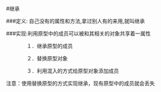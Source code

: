 \#继承

\#\#\#定义: 自己没有的属性和方法,拿过别人有的来用,就叫继承

\#\#\#实现:利用原型中的成员可以被和其相关的对象共享着一属性

　　　　１．继承原型的成员

　　　　２．替换原型对象

　　　　３．利用混入的方式给原型对象添加成员

注意：使用替换原型的方式实现继承，现有原型中的成员就会丢失


